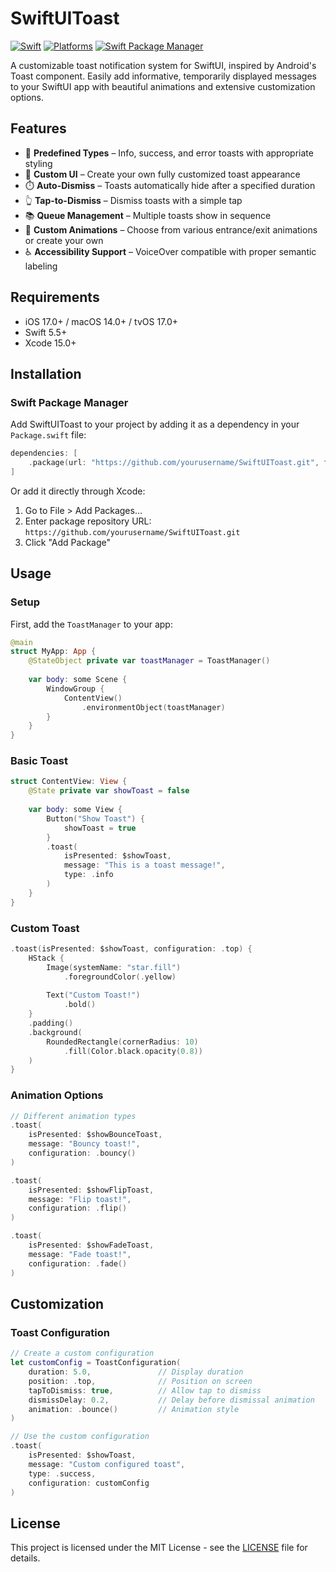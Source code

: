 # SwiftUIToast

[![Swift](https://img.shields.io/badge/Swift-5.5+-orange?style=flat-square)](https://img.shields.io/badge/Swift-5.5+-orange?style=flat-square)
[![Platforms](https://img.shields.io/badge/Platforms-iOS_macOS_tvOS-yellowgreen?style=flat-square)](https://img.shields.io/badge/Platforms-iOS_macOS_tvOS-green?style=flat-square)
[![Swift Package Manager](https://img.shields.io/badge/Swift_Package_Manager-compatible-orange?style=flat-square)](https://img.shields.io/badge/Swift_Package_Manager-compatible-orange?style=flat-square)

A customizable toast notification system for SwiftUI, inspired by Android's Toast component. Easily add informative, temporarily displayed messages to your SwiftUI app with beautiful animations and extensive customization options.

## Features

- 🎨 **Predefined Types** – Info, success, and error toasts with appropriate styling
- 🔧 **Custom UI** – Create your own fully customized toast appearance
- ⏱️ **Auto-Dismiss** – Toasts automatically hide after a specified duration
- 👆 **Tap-to-Dismiss** – Dismiss toasts with a simple tap
- 📚 **Queue Management** – Multiple toasts show in sequence
- 🔄 **Custom Animations** – Choose from various entrance/exit animations or create your own
- ♿ **Accessibility Support** – VoiceOver compatible with proper semantic labeling

## Requirements

- iOS 17.0+ / macOS 14.0+ / tvOS 17.0+
- Swift 5.5+
- Xcode 15.0+

## Installation

### Swift Package Manager

Add SwiftUIToast to your project by adding it as a dependency in your `Package.swift` file:

```swift
dependencies: [
    .package(url: "https://github.com/yourusername/SwiftUIToast.git", from: "1.0.0")
]
```

Or add it directly through Xcode:
1. Go to File > Add Packages...
2. Enter package repository URL: `https://github.com/yourusername/SwiftUIToast.git`
3. Click "Add Package"

## Usage

### Setup

First, add the `ToastManager` to your app:

```swift
@main
struct MyApp: App {
    @StateObject private var toastManager = ToastManager()
    
    var body: some Scene {
        WindowGroup {
            ContentView()
                .environmentObject(toastManager)
        }
    }
}
```

### Basic Toast

```swift
struct ContentView: View {
    @State private var showToast = false
    
    var body: some View {
        Button("Show Toast") {
            showToast = true
        }
        .toast(
            isPresented: $showToast,
            message: "This is a toast message!",
            type: .info
        )
    }
}
```

### Custom Toast

```swift
.toast(isPresented: $showToast, configuration: .top) {
    HStack {
        Image(systemName: "star.fill")
            .foregroundColor(.yellow)
        
        Text("Custom Toast!")
            .bold()
    }
    .padding()
    .background(
        RoundedRectangle(cornerRadius: 10)
            .fill(Color.black.opacity(0.8))
    )
}
```

### Animation Options

```swift
// Different animation types
.toast(
    isPresented: $showBounceToast,
    message: "Bouncy toast!",
    configuration: .bouncy()
)

.toast(
    isPresented: $showFlipToast,
    message: "Flip toast!",
    configuration: .flip()
)

.toast(
    isPresented: $showFadeToast,
    message: "Fade toast!",
    configuration: .fade()
)
```

## Customization

### Toast Configuration

```swift
// Create a custom configuration
let customConfig = ToastConfiguration(
    duration: 5.0,               // Display duration
    position: .top,              // Position on screen
    tapToDismiss: true,          // Allow tap to dismiss
    dismissDelay: 0.2,           // Delay before dismissal animation
    animation: .bounce()         // Animation style
)

// Use the custom configuration
.toast(
    isPresented: $showToast,
    message: "Custom configured toast",
    type: .success,
    configuration: customConfig
)
```

## License

This project is licensed under the MIT License - see the [LICENSE](LICENSE) file for details.
